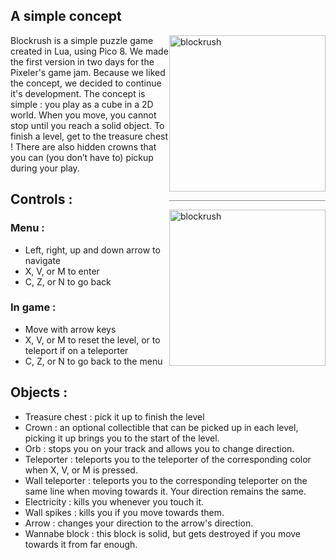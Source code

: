## A simple concept
<img alt="blockrush" src="https://cdn.discordapp.com/attachments/404884236542410753/528219427452354560/6C9D2F44-F707-480C-AF45-DE76D772FCE8.jpeg" style="clear:right; float:right; width:250px; height: 250px;"/>
<hr style="float:right; width:250px; clear:right; background-color:#888888;">
<img alt="blockrush" src="https://cdn.discordapp.com/attachments/404884236542410753/528239769524895744/B89BA356-E0A1-4C2D-BB55-47CBB26E3953.jpeg" style="clear:right; float:right; width:250px; height: 250px;"/>
Blockrush is a simple puzzle game created in Lua, using Pico 8. We made the first version in two days for the Pixeler's game jam. Because we liked the concept, we decided to continue it's development.
The concept is simple : you play as a cube in a 2D world. When you move, you cannot stop until you reach a solid object. To finish a level, get to the treasure chest ! There are also hidden crowns that you can (you don’t have to) pickup during your play.

## Controls :

### Menu :

- Left, right, up and down arrow to navigate
- X, V, or M to enter
- C, Z, or N to go back


### In game :

- Move with arrow keys
- X, V, or M to reset the level, or to teleport if on a teleporter
- C, Z, or N to go back to the menu


## Objects :

- Treasure chest : pick it up to finish the level
- Crown : an optional collectible that can be picked up in each level, picking it up brings you to the start of the level.
- Orb : stops you on your track and allows you to change direction.
- Teleporter : teleports you to the teleporter of the corresponding color when X, V, or M is pressed.
- Wall teleporter : teleports you to the corresponding teleporter on the same line when moving towards it. Your direction remains the same.
- Electricity : kills you whenever you touch it.
- Wall spikes : kills you if you move towards them.
- Arrow : changes your direction to the arrow's direction.
- Wannabe block : this block is solid, but gets destroyed if you move towards it from far enough.
